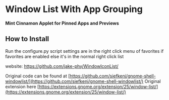 Window List With App Grouping
=============

**Mint Cinnamon Applet for Pinned Apps and Previews**

How to Install
--------------
Run the configure.py script
settings are in the right click menu of favorites if favorites are enabled else it's in the normal right click list 

website: https://github.com/jake-phy/WindowIconList/

Original code can be found at [https://github.com/siefkenj/gnome-shell-windowlist/](https://github.com/siefkenj/gnome-shell-windowlist/)
Original extension here [https://extensions.gnome.org/extension/25/window-list/](https://extensions.gnome.org/extension/25/window-list/)
